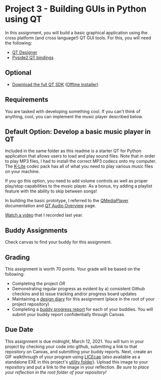 # Project 3 - Building GUIs in Python using QT
In this assignment, you will build a basic graphical application using the cross platform (and cross language!) QT GUI tools. For this, you will need the following:
* [QT Designer](https://build-system.fman.io/qt-designer-download)
* [Pyside2 QT bindings](https://pypi.org/project/PySide2/)

## Optional
* [Download the full QT SDK](https://www.qt.io/download-qt-installer)  ([Offline installer](https://www.qt.io/offline-installers))


## Requirements 
You are tasked with developing something cool.  If you can't think of anything, cool, you can implement the music player described below.

## Default Option: Develop a basic music player in QT
Included in the same folder as this readme is a starter QT for Python application that allows users to load and play sound files.  Note that in order to play MP3 files, I had to install the correct MP3 codecs onto my computer.  The [K-Lite](https://www.codecguide.com/download_k-lite_codec_pack_basic.htm) codec pack has all of what you need to play various music files on your machine.

If you go this option, you need to add volume controls as well as proper play/stop capabilities to the music player.  As a bonus, try adding a playlist feature with the ability to skip between songs!  

In building the basic prototype, I referred to the [QMediaPlayer](https://doc.qt.io/qt-5/qmediaplayer.html) documentation and [QT Audio Overview](https://doc.qt.io/qt-5/audiooverview.html) page.

[Watch a video](https://humboldtstate.zoom.us/rec/play/vsd-drz6rDo3HdyRswSDA_5_W461Jqis03dM-qcFmEa1WnkFNFGjb7pGauuNWI8Ue_fI38oVdjCzoLhK?autoplay=true&startTime=1585504296000) that I recorded last year.  

## Buddy Assignments
Check canvas to find your buddy for this assignment.

## Grading
This assignment is worth 70 points.  Your grade will be based on the following:
* Completing the project *_OR_*
* Demonstrating regular progress as evident by a) consistent Github checkins and b) issue tracking and/or progress board updates
* Maintaining a [design diary](design_diary_prompts.md) for this assignment (place in the root of your project repository)
* Completing a [buddy progress report](buddy_report.md) for each of your buddies.  You will submit your buddy report confidentially through Canvas.

## Due Date
This assignment is due midnight, March 12, 2021.  You will turn in your project by checking your code into github, submitting a link to that repository on Canvas, and submitting your buddy reports. Next, create an GIF walkthrough of your program using [LICEcap](https://www.cockos.com/licecap/) (also available as a standalone EXE in this project's [utility folder](../../utils)).  Upload this image to your repository and put a link to the image in your reflection. *Be sure to place your reflection in _the root folder_ of your repository!* 
